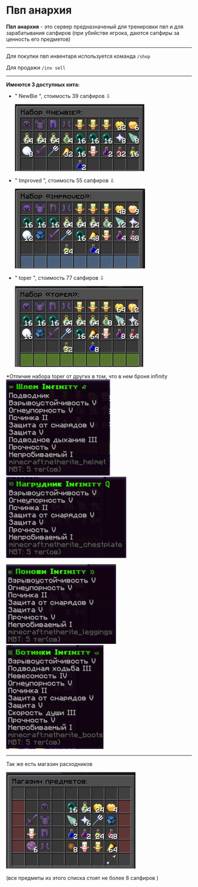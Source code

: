 # Пвп анархия

**Пвп анархия** - это сервер предназначеный для тренировки пвп и для зарабатывания сапфиров (при убийстве игрока, даются сапфиры за ценность его предметов)

---

Для покупки пвп инвентаря используется команда `/shop `

Для продажи `/inv sell`

---

**Имеются 3 доступных кита:**

- " NewBie ", стоимость 39 сапфиров ⇩

  ![Набор NewBie](./assets/contributing/newbie.jpg)

- " Improved ", стоимость 55 сапфиров ⇩

  ![Набор Improved](./assets/contributing/improved.jpg)

- " toper ", стоимость 77 сапфиров ⇩

  ![Набор Toper](./assets/contributing/toper.jpg)

\*Отличие набора toper от других в том, что в нем броня infinity  
![шлем](./assets/shlem.jpg) ![нагрудник](./assets/sdaaw.jpg)

![штаны](./assets/dews.jpg) ![ботинки](./assets/uyt.jpg)

---

Так же есть магазин расходников

![магазин](./assets/contributing/magaz.jpg)

(все предметы из этого списка стоят не более 8 сапфиров )
